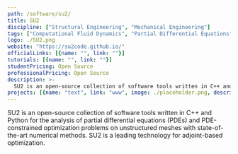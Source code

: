 ```yaml
---
path: /software/su2/
title: SU2
discipline: ["Structural Engineering", "Mechanical Engineering"]
tags: ["Computational Fluid Dynamics", "Partial Differential Equations"]
logo: ./SU2.png
website: "https://su2code.github.io/"
officialLinks: [{name: "", link: ""}]
tutorials: [{name: "", link: ""}]
studentPricing: Open Source
professionalPricing: Open Source
description: >-
  SU2 is an open-source collection of software tools written in C++ and Python for the analysis of partial differential equations (PDEs) and PDE-constrained optimization problems on unstructured meshes with state-of-the-art numerical methods. SU2 is a leading technology for adjoint-based optimization.
projects: [{name: "text", link: "www", image: ./placeholder.png, description: "blah blah"}]
---
```


SU2 is an open-source collection of software tools written in C++ and Python for the analysis of partial differential equations (PDEs) and PDE-constrained optimization problems on unstructured meshes with state-of-the-art numerical methods. SU2 is a leading technology for adjoint-based optimization.
